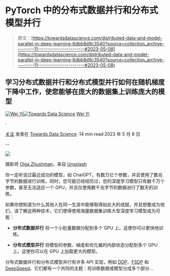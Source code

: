 # PyTorch 中的分布式数据并行和分布式模型并行

> 原文：[https://towardsdatascience.com/distributed-data-and-model-parallel-in-deep-learning-6dbb8d9c3540?source=collection_archive---------11-----------------------#2023-05-08](https://towardsdatascience.com/distributed-data-and-model-parallel-in-deep-learning-6dbb8d9c3540?source=collection_archive---------11-----------------------#2023-05-08)

## 学习分布式数据并行和分布式模型并行如何在随机梯度下降中工作，使您能够在庞大的数据集上训练庞大的模型

[](https://jasonweiyi.medium.com/?source=post_page-----6dbb8d9c3540--------------------------------)[![Wei Yi](../Images/24b7a438912082519f24d18e11ac9638.png)](https://jasonweiyi.medium.com/?source=post_page-----6dbb8d9c3540--------------------------------)[](https://towardsdatascience.com/?source=post_page-----6dbb8d9c3540--------------------------------)[![Towards Data Science](../Images/a6ff2676ffcc0c7aad8aaf1d79379785.png)](https://towardsdatascience.com/?source=post_page-----6dbb8d9c3540--------------------------------) [Wei Yi](https://jasonweiyi.medium.com/?source=post_page-----6dbb8d9c3540--------------------------------)

·

[关注](https://medium.com/m/signin?actionUrl=https%3A%2F%2Fmedium.com%2F_%2Fsubscribe%2Fuser%2F1b4bd5317a6e&operation=register&redirect=https%3A%2F%2Ftowardsdatascience.com%2Fdistributed-data-and-model-parallel-in-deep-learning-6dbb8d9c3540&user=Wei+Yi&userId=1b4bd5317a6e&source=post_page-1b4bd5317a6e----6dbb8d9c3540---------------------post_header-----------) 发表在 [Towards Data Science](https://towardsdatascience.com/?source=post_page-----6dbb8d9c3540--------------------------------) ·14 min read·2023 年 5 月 8 日[](https://medium.com/m/signin?actionUrl=https%3A%2F%2Fmedium.com%2F_%2Fvote%2Ftowards-data-science%2F6dbb8d9c3540&operation=register&redirect=https%3A%2F%2Ftowardsdatascience.com%2Fdistributed-data-and-model-parallel-in-deep-learning-6dbb8d9c3540&user=Wei+Yi&userId=1b4bd5317a6e&source=-----6dbb8d9c3540---------------------clap_footer-----------)

--

[](https://medium.com/m/signin?actionUrl=https%3A%2F%2Fmedium.com%2F_%2Fbookmark%2Fp%2F6dbb8d9c3540&operation=register&redirect=https%3A%2F%2Ftowardsdatascience.com%2Fdistributed-data-and-model-parallel-in-deep-learning-6dbb8d9c3540&source=-----6dbb8d9c3540---------------------bookmark_footer-----------)![](../Images/ecced4c819e71328af444db89219dc4f.png)

摄影师 [Olga Zhushman](https://unsplash.com/ja/@ori_photostory?utm_source=medium&utm_medium=referral)，来自 [Unsplash](https://unsplash.com/?utm_source=medium&utm_medium=referral)

你一定听说过最近成功的模型，如 ChatGPT，有数万亿个参数，并且使用了数兆字节的数据进行训练。同时，您可能已经经历过，您的深度学习模型只有数千万个参数，甚至无法适应一个 GPU，并且仅使用数千兆字节的数据进行了数天的训练。

如果你想知道为什么其他人在同一生涯中能够取得如此大的成就，并且想要成为他们，请了解这两种技术，它们使得使用海量数据集训练大型深度学习模型成为可能：

+   **分布式数据并行** 将一个小批量数据分配到多个 GPU 上。这使你可以更快地训练。

+   **分布式模型并行** 将模型的参数、梯度和优化器的内部状态分配到多个 GPU 上。这使你可以在 GPU 上加载更大的模型。

分布式数据并行和分布式模型并行有许多 API 实现，例如 [DDP](https://pytorch.org/tutorials/intermediate/ddp_tutorial.html)、[FSDP](https://pytorch.org/docs/stable/fsdp.html) 和 [DeepSpeed](https://github.com/microsoft/DeepSpeed)。它们都有一个共同的主题：将训练数据或模型分成多个部分…
